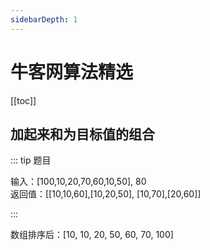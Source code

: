 ```yaml
---
sidebarDepth: 1
---
```


# 牛客网算法精选

[[toc]]

## 加起来和为目标值的组合

::: tip 题目

输入：[100,10,20,70,60,10,50], 80  
返回值：[[10,10,60],[10,20,50], [10,70],[20,60]]

:::

数组排序后：[10, 10, 20, 50, 60, 70, 100]
